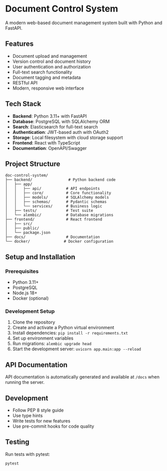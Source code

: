 # Document Control System

A modern web-based document management system built with Python and FastAPI.

## Features

- Document upload and management
- Version control and document history
- User authentication and authorization
- Full-text search functionality
- Document tagging and metadata
- RESTful API
- Modern, responsive web interface

## Tech Stack

- **Backend**: Python 3.11+ with FastAPI
- **Database**: PostgreSQL with SQLAlchemy ORM
- **Search**: Elasticsearch for full-text search
- **Authentication**: JWT-based auth with OAuth2
- **Storage**: Local filesystem with cloud storage support
- **Frontend**: React with TypeScript
- **Documentation**: OpenAPI/Swagger

## Project Structure

```
doc-control-system/
├── backend/                # Python backend code
│   ├── app/
│   │   ├── api/           # API endpoints
│   │   ├── core/          # Core functionality
│   │   ├── models/        # SQLAlchemy models
│   │   ├── schemas/       # Pydantic schemas
│   │   └── services/      # Business logic
│   ├── tests/             # Test suite
│   └── alembic/           # Database migrations
├── frontend/              # React frontend
│   ├── src/
│   ├── public/
│   └── package.json
├── docs/                  # Documentation
└── docker/               # Docker configuration
```

## Setup and Installation

### Prerequisites
- Python 3.11+
- PostgreSQL
- Node.js 18+
- Docker (optional)

### Development Setup
1. Clone the repository
2. Create and activate a Python virtual environment
3. Install dependencies: `pip install -r requirements.txt`
4. Set up environment variables
5. Run migrations: `alembic upgrade head`
6. Start the development server: `uvicorn app.main:app --reload`

## API Documentation

API documentation is automatically generated and available at `/docs` when running the server.

## Development

- Follow PEP 8 style guide
- Use type hints
- Write tests for new features
- Use pre-commit hooks for code quality

## Testing

Run tests with pytest:
```bash
pytest
